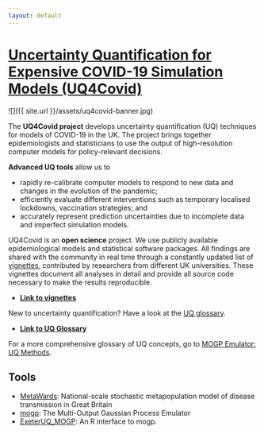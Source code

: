 ```yaml
---
layout: default
---
```



# [Uncertainty Quantification for Expensive COVID-19 Simulation Models (UQ4Covid)](/)


![]({{ site.url }}/assets/uq4covid-banner.jpg)

The __UQ4Covid project__ develops uncertainty quantification (UQ) techniques for models of COVID-19 in the UK.
The project brings together epidemiologists and statisticians to use the
output of high-resolution computer models for policy-relevant decisions. 

__Advanced UQ tools__ allow us to 

- rapidly re-calibrate computer models to respond to new data and changes in
  the evolution of the pandemic;
- efficiently evaluate different interventions such as temporary localised
  lockdowns, vaccination strategies; and
- accurately represent prediction uncertainties due to incomplete data and
  imperfect simulation models.

UQ4Covid is an __open science__ project. We use publicly available
epidemiological models and statistical software packages. All findings are
shared with the community in real time through a constantly updated list of
[vignettes](vignettes), contributed by researchers from different UK
universities. These vignettes document all analyses in detail and provide all
source code necessary to make the results reproducible. 

- [**Link to vignettes**](vignettes)

New to uncertainty quantification? Have a look at the [UQ
glossary](uq-glossary).  

- [**Link to UQ Glossary**](uq-glossary)

For a more comprehensive glossary of UQ concepts, go to [MOGP Emulator: UQ
Methods](https://mogp-emulator.readthedocs.io/en/latest/methods/methods.html).


## Tools

- [MetaWards](https://metawards.org/): National-scale stochastic metapopulation model of disease transmission in Great Britain
- [mogp](https://mogp-emulator.readthedocs.io): The Multi-Output Gaussian Process Emulator
- [ExeterUQ_MOGP](https://bayesexeter.github.io/ExeterUQ_MOGP/): An R interface to mogp.


